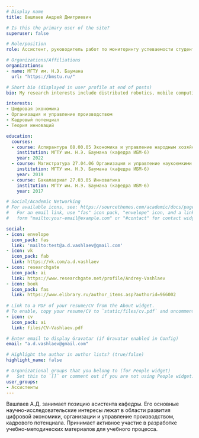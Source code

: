 ```yaml
---
# Display name
title: Вашлаев Андрей Дмитриевич

# Is this the primary user of the site?
superuser: false

# Role/position
role: Ассистент, руководитель работ по мониторингу успеваемости студентов

# Organizations/Affiliations
organizations:
- name: МГТУ им. Н.Э. Баумана
  url: "https://bmstu.ru/"

# Short bio (displayed in user profile at end of posts)
bio: My research interests include distributed robotics, mobile computing and programmable matter.

interests:
- Цифровая экономика
- Организация и управление производством
- Кадровый потенциал
- Теория инноваций

education:
  courses:
  - course: Аспирантура 08.00.05 Экономика и управление народным хозяйством
    institution: МГТУ им. Н.Э. Баумана (кафедра ИБМ-6)
    year: 2022
  - course: Магистратура 27.04.06 Организация и управление наукоемкими производствами
    institution: МГТУ им. Н.Э. Баумана (кафедра ИБМ-6)
    year: 2019
  - course: Бакалавриат 27.03.05 Инноватика
    institution: МГТУ им. Н.Э. Баумана (кафедра ИБМ-6)
    year: 2017

# Social/Academic Networking
# For available icons, see: https://sourcethemes.com/academic/docs/page-builder/#icons
#   For an email link, use "fas" icon pack, "envelope" icon, and a link in the
#   form "mailto:your-email@example.com" or "#contact" for contact widget.

social:
- icon: envelope
  icon_pack: fas
  link: 'mailto:test@a.d.vashlaev@gmail.com'
- icon: vk
  icon_pack: fab
  link: https://vk.com/a.d.vashlaev
- icon: researchgate
  icon_pack: ai
  link: https://www.researchgate.net/profile/Andrey-Vashlaev
- icon: book
  icon_pack: fas
  link: https://www.elibrary.ru/author_items.asp?authorid=966002
  
# Link to a PDF of your resume/CV from the About widget.
# To enable, copy your resume/CV to `static/files/cv.pdf` and uncomment the lines below.
- icon: cv
  icon_pack: ai
  link: files/CV-Vashlaev.pdf

# Enter email to display Gravatar (if Gravatar enabled in Config)
email: "a.d.vashlaev@gmail.com"

# Highlight the author in author lists? (true/false)
highlight_name: false

# Organizational groups that you belong to (for People widget)
#   Set this to `[]` or comment out if you are not using People widget.
user_groups:
- Ассистенты
---
```


Вашлаев А.Д. занимает позицию асистента кафедры. Его основные научно-исследовательские интересы лежат в области развития цифровой экономики, организации и управление производством, кадрового потенциала. Принимает активное участие в разработке учебно-методических материалов для учебного процесса.
